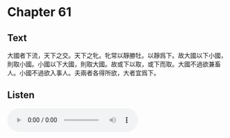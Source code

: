 # Chapter 61

## Text

大國者下流，天下之交。天下之牝。牝常以靜勝牡。以靜爲下。故大國以下小國，則取小國。小國以下大國，則取大國。故或下以取，或下而取。大國不過欲兼畜人。小國不過欲入事人。夫兩者各得所欲，大者宜爲下。

## Listen

<audio controls>
  <source src="./generated_audio/daodejing_61.wav" type="audio/wav">
  Your browser does not support the audio element.
</audio>
